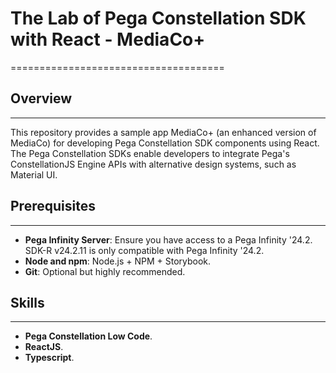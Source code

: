 # The Lab of Pega Constellation SDK with React - MediaCo+
=====================================

## Overview
-----------

This repository provides a sample app MediaCo+ (an enhanced version of MediaCo) for developing Pega Constellation SDK components using React. The Pega Constellation SDKs enable developers to integrate Pega's ConstellationJS Engine APIs with alternative design systems, such as Material UI.

## Prerequisites
---------------

- **Pega Infinity Server**: Ensure you have access to a Pega Infinity '24.2. SDK-R v24.2.11 is only compatible with Pega Infinity '24.2.
- **Node and npm**: Node.js + NPM + Storybook.
- **Git**: Optional but highly recommended.

## Skills
---------------

- **Pega Constellation Low Code**.
- **ReactJS**.
- **Typescript**.
